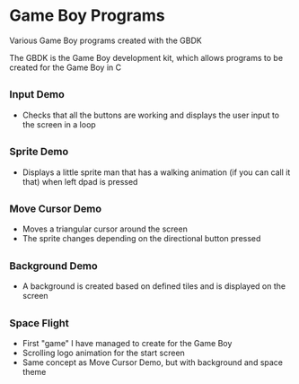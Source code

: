 # Game Boy Programs
Various Game Boy programs created with the GBDK

The GBDK is the Game Boy development kit, which allows programs to be created for the Game Boy in C

## <sub> Input Demo
 * Checks that all the buttons are working and displays the user input to the screen in a loop
  
  
## <sub> Sprite Demo
 * Displays a little sprite man that has a walking animation (if you can call it that) when left dpad is pressed
 

## <sub> Move Cursor Demo
 * Moves a triangular cursor around the screen
 * The sprite changes depending on the directional button pressed
 
 
## <sub> Background Demo
 * A background is created based on defined tiles and is displayed on the screen
 
 
## <sub> Space Flight
 * First "game" I have managed to create for the Game Boy
 * Scrolling logo animation for the start screen
 * Same concept as Move Cursor Demo, but with background and space theme
